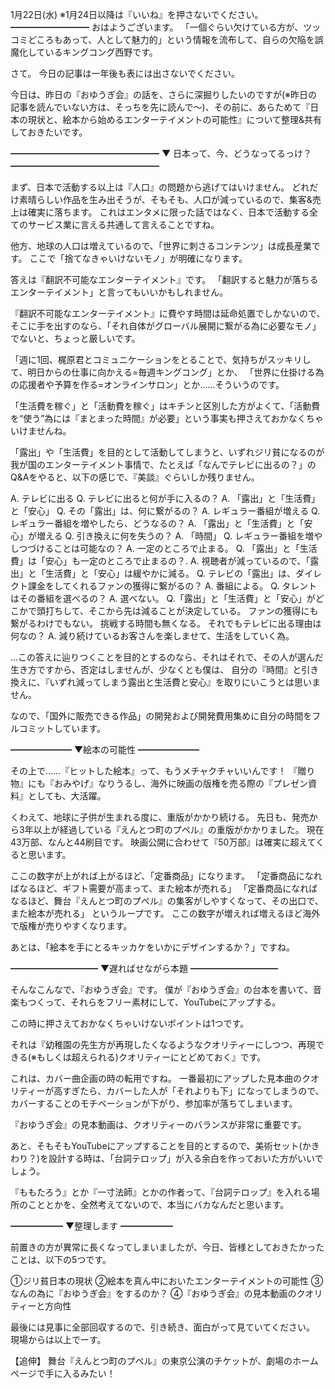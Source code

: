 1月22日(水) ※1月24日以降は『いいね』を押さないでください。
━━━━━━━━━
おはようございます。
「一個ぐらい欠けている方が、ツッコミどころもあって、人として魅力的」という情報を流布して、自らの欠陥を誤魔化しているキングコング西野です。

さて。
今日の記事は一年後も表には出さないでください。

今日は、昨日の『おゆうぎ会』の話を、さらに深掘りしたいのですが(※昨日の記事を読んでいない方は、そっちを先に読んで～)、その前に、あらためて『日本の現状と、絵本から始めるエンターテイメントの可能性』について整理&共有しておきたいです。

━━━━━━━━━━━━━━━━━
▼ 日本って、今、どうなってるっけ？
━━━━━━━━━━━━━━━━━

まず、日本で活動する以上は『人口』の問題から逃げてはいけません。
どれだけ素晴らしい作品を生み出そうが、そもそも、人口が減っているので、集客&売上は確実に落ちます。
これはエンタメに限った話ではなく、日本で活動する全てのサービス業に言える共通して言えることですね。

他方、地球の人口は増えているので、「世界に刺さるコンテンツ」は成長産業です。
ここで「捨てなきゃいけないモノ」が明確になります。

答えは『翻訳不可能なエンターテイメント』です。
「翻訳すると魅力が落ちるエンターテイメント」と言ってもいいかもしれません。

『翻訳不可能なエンターテイメント』に費やす時間は延命処置でしかないので、そこに手を出すのなら、「それ自体がグローバル展開に繋がる為に必要なモノ」でないと、ちょっと厳しいです。

「週に1回、梶原君とコミュニケーションをとることで、気持ちがスッキリして、明日からの仕事に向かえる=毎週キングコング」とか、
「世界に仕掛ける為の応援者や予算を作る=オンラインサロン」とか……そういうのです。

「生活費を稼ぐ」と「活動費を稼ぐ」はキチンと区別した方がよくて、「活動費を“使う”為には『まとまった時間』が必要」という事実も押さえておかなくちゃいけませんね。

「露出」や「生活費」を目的として活動してしまうと、いずれジリ貧になるのが我が国のエンターテイメント事情で、たとえば「なんでテレビに出るの？」のQ&Aをやると、以下の感じで、『美談』ぐらいしか残りません。

A. テレビに出る
Q. テレビに出ると何が手に入るの？
A. 「露出」と「生活費」と「安心」
Q. その「露出」は、何に繋がるの？
A. レギュラー番組が増える
Q. レギュラー番組を増やしたら、どうなるの？
A. 「露出」と「生活費」と「安心」が増える
Q. 引き換えに何を失うの？
A. 「時間」
Q. レギュラー番組を増やしつづけることは可能なの？
A. 一定のところで止まる。
Q. 「露出」と「生活費」は「安心」も一定のところで止まるの？.
A. 視聴者が減っているので、「露出」と「生活費」と「安心」は緩やかに減る。
Q. テレビの「露出」は、ダイレクト課金をしてくれるファンの獲得に繋がるの？
A. 番組による。
Q. タレントはその番組を選べるの？
A. 選べない。
Q.「露出」と「生活費」と「安心」がどこかで頭打ちして、そこから先は減ることが決定している。
ファンの獲得にも繋がるわけでもない。
挑戦する時間も無くなる。
それでもテレビに出る理由は何なの？
A. 減り続けているお客さんを楽しませて、生活をしていく為。

…この答えに辿りつくことを目的とするのなら、それはそれで、その人が選んだ生き方ですから、否定はしませんが、少なくとも僕は、
自分の『時間』と引き換えに、『いずれ減ってしまう露出と生活費と安心』を取りにいこうとは思いません。

なので、「国外に販売できる作品」の開発および開発費用集めに自分の時間をフルコミットしています。

━━━━━━━
▼絵本の可能性
━━━━━━━

その上で……『ヒットした絵本』って、もうメチャクチャいいんです！
『贈り物』にも『おみやげ』なりうるし、海外に映画の版権を売る際の『プレゼン資料』としても、大活躍。

くわえて、地球に子供が生まれる度に、重版がかかり続ける。
先日も、発売から3年以上が経過している『えんとつ町のプペル』の重版がかかりました。
現在43万部、なんと44刷目です。
映画公開に合わせて『50万部』は確実に超えてくると思います。

ここの数字が上がれば上がるほど、「定番商品」になります。
「定番商品になればなるほど、ギフト需要が高まって、また絵本が売れる」
「定番商品になればなるほど、舞台『えんとつ町のプペル』の集客がしやすくなって、その出口で、また絵本が売れる」
というループです。
ここの数字が増えれば増えるほど海外で版権が売りやすくなります。

あとは、「絵本を手にとるキッカケをいかにデザインするか？」ですね。

━━━━━━━━━━
▼遅ればせながら本題
━━━━━━━━━━

そんなこんなで、『おゆうぎ会』です。
僕が『おゆうぎ会』の台本を書いて、音楽もつくって、それらをフリー素材にして、YouTubeにアップする。

この時に押さえておかなくちゃいけないポイントは1つです。

それは『幼稚園の先生方が再現したくなるようなクオリティーにしつつ、再現できる(※もしくは超えられる)クオリティーにとどめておく』です。

これは、カバー曲企画の時の転用ですね。
一番最初にアップした見本曲のクオリティーが高すぎたら、カバーした人が「それよりも下」になってしまうので、カバーすることのモチベーションが下がり、参加率が落ちてしまいます。

『おゆうぎ会』の見本動画は、クオリティーのバランスが非常に重要です。

あと、そもそもYouTubeにアップすることを目的とするので、美術セット(かきわり？)を設計する時は、「台詞テロップ」が入る余白を作っておいた方がいいでしょう。

『ももたろう』とか『一寸法師』とかの作者って、『台詞テロップ』を入れる場所のこととかを、全然考えてないので、本当にバカなんだと思います。

━━━━━━
▼整理します
━━━━━━

前置きの方が異常に長くなってしまいましたが、今日、皆様としておきたかったことは、以下の5つです。

①ジリ貧日本の現状
②絵本を真ん中においたエンターテイメントの可能性
③なんの為に『おゆうぎ会』をするのか？
④『おゆうぎ会』の見本動画のクオリティーと方向性

最後には見事に全部回収するので、引き続き、面白がって見ていてください。
現場からは以上でーす。

【追伸】
舞台『えんとつ町のプペル』の東京公演のチケットが、劇場のホームページで手に入るみたい！
